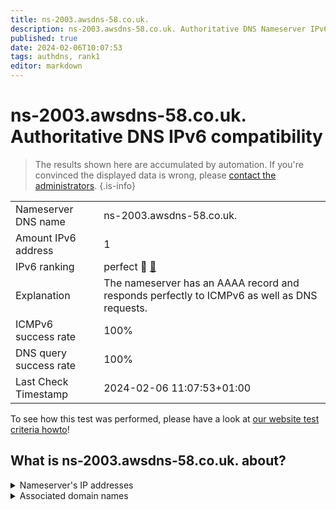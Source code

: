 ```yaml
---
title: ns-2003.awsdns-58.co.uk.
description: ns-2003.awsdns-58.co.uk. Authoritative DNS Nameserver IPv6 compatibility
published: true
date: 2024-02-06T10:07:53
tags: authdns, rank1
editor: markdown
---
```


# ns-2003.awsdns-58.co.uk. Authoritative DNS IPv6 compatibility

> The results shown here are accumulated by automation. If you're convinced the displayed data is wrong, please [contact the administrators](/howto/chat). 
{.is-info}




|   |   |
| - | - |
| Nameserver DNS name | ns-2003.awsdns-58.co.uk.
| Amount IPv6 address | 1
| IPv6 ranking | perfect :1st_place_medal: [🔗](/howto/ranking) |
| Explanation | The nameserver has an AAAA record and responds perfectly to ICMPv6 as well as DNS requests. |
| ICMPv6 success rate | 100%|
| DNS query success rate | 100% |
| Last Check Timestamp | 2024-02-06 11:07:53+01:00 |

To see how this test was performed, please have a look at [our website test criteria howto](/howto/testcriteria/authdns)!


## What is ns-2003.awsdns-58.co.uk. about?




<details>
<summary>Nameserver's IP addresses</summary>

2600:9000:5307:d300::1

</details>



<details>
<summary>Associated domain names</summary>

www.mylan.com

</details>
